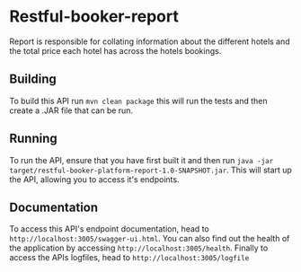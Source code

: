 # Restful-booker-report

Report is responsible for collating information about the different hotels and the total price each hotel has across the hotels bookings.

## Building

To build this API run ```mvn clean package``` this will run the tests and then create a .JAR file that can be run.

## Running

To run the API, ensure that you have first built it and then run ```java -jar target/restful-booker-platform-report-1.0-SNAPSHOT.jar```. This will start up the API, allowing you to access it's endpoints.

## Documentation

To access this API's endpoint documentation, head to ```http://localhost:3005/swagger-ui.html```. You can also find out the health of the application by accessing ```http://localhost:3005/health```. Finally to access the APIs logfiles, head to ```http://localhost:3005/logfile```